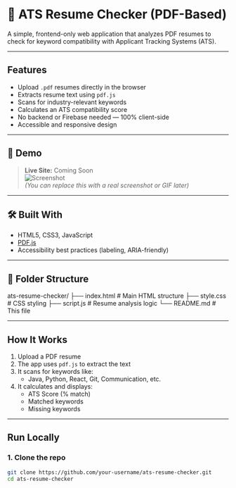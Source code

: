 # 📄 ATS Resume Checker (PDF-Based)

A simple, frontend-only web application that analyzes PDF resumes to check for keyword compatibility with Applicant Tracking Systems (ATS).

---

##  Features

-  Upload `.pdf` resumes directly in the browser
-  Extracts resume text using `pdf.js`
-  Scans for industry-relevant keywords
-  Calculates an ATS compatibility score
-  No backend or Firebase needed — 100% client-side
-  Accessible and responsive design

---

## 📸 Demo

>  **Live Site:** Coming Soon  
> ![Screenshot](demo.png)  
> *(You can replace this with a real screenshot or GIF later)*

---

## 🛠 Built With

- HTML5, CSS3, JavaScript
- [PDF.js](https://mozilla.github.io/pdf.js/)
- Accessibility best practices (labeling, ARIA-friendly)

---

## 📂 Folder Structure
ats-resume-checker/
├── index.html # Main HTML structure
├── style.css # CSS styling
├── script.js # Resume analysis logic
└── README.md # This file


---

##  How It Works

1. Upload a PDF resume
2. The app uses `pdf.js` to extract the text
3. It scans for keywords like:
   - Java, Python, React, Git, Communication, etc.
4. It calculates and displays:
   - ATS Score (% match)
   - Matched keywords
   - Missing keywords

---

##  Run Locally

### 1. Clone the repo
```bash
git clone https://github.com/your-username/ats-resume-checker.git
cd ats-resume-checker

